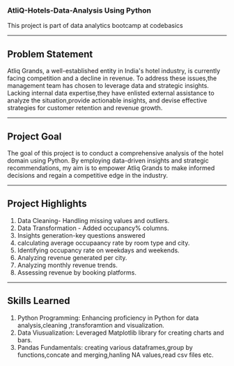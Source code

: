 ### AtliQ-Hotels-Data-Analysis Using Python
This project is part of data analytics bootcamp at codebasics
*****************************************************************************************************************
## Problem Statement
Atliq Grands, a well-established entity in India's hotel industry, is currently facing competition and a decline in revenue.
To address these issues,the management team has chosen to leverage data and strategic insights. 
Lacking internal data expertise,they have enlisted external assistance to analyze the situation,provide actionable insights, 
and devise effective strategies for customer retention and revenue growth.
***************************************************************************************************************************************************
## Project Goal
The goal of this project is to conduct a comprehensive analysis of the hotel domain using Python. By employing data-driven insights
and strategic recommendations, my aim is to empower Atliq Grands to make informed decisions and regain a competitive edge in the industry.
****************************************************************************************************************************************************
## Project Highlights
1. Data Cleaning- Handling missing values and outliers.
2. Data Transformation - Added occupancy% columns.
3. Insights generation-key questions answered
4. calculating average occupaancy rate by room type and city.
5. Identifying occupancy rate on weekdays and weekends.
6. Analyzing revenue generated per city.
7. Analyzing monthly revenue trends.
8. Assessing revenue by booking platforms.
******************************************************************************************************************************************************
## Skills Learned
1. Python Programming: Enhancing proficiency in Python for data analysis,cleaning ,transforamtion and visualization.
2. Data Viusualization: Leveraged Matplotlib library for creating charts and bars.
3. Pandas Fundamentals: creating various dataframes,group by functions,concate and merging,hanling NA values,read csv files etc.
